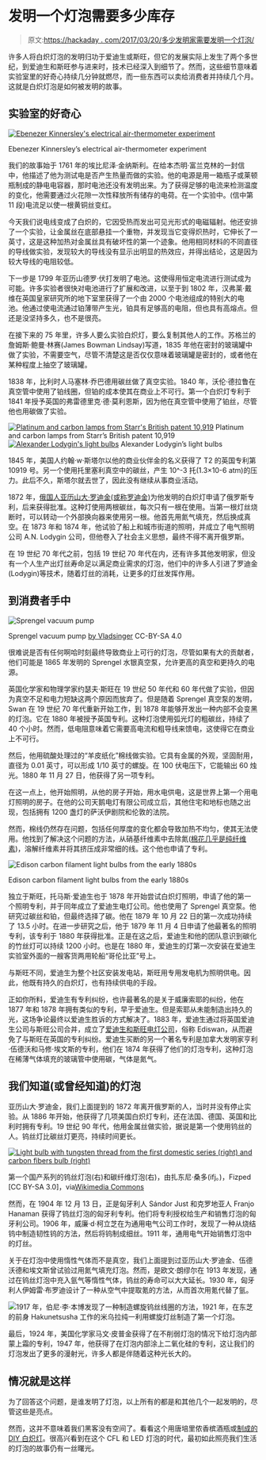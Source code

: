 # 发明一个灯泡需要多少库存

> 原文:[https://hackaday . com/2017/03/20/多少发明家需要发明一个灯泡/](https://hackaday.com/2017/03/20/how-many-inventors-does-it-take-to-invent-a-light-bulb/)

许多人将白炽灯泡的发明归功于爱迪生或斯旺，但它的发展实际上发生了两个多世纪，到爱迪生和斯旺参与进来时，技术已经深入到细节了。然而，这些细节意味着实验室里的好奇心持续几分钟就燃尽，而一些东西可以卖给消费者并持续几个月。这就是白炽灯泡是如何被发明的故事。

## 实验室的好奇心

[![Ebenezer Kinnersley's electrical air-thermometer experiment](../Images/ca7ffce39bded87c3df78befbb39eff2.png)](https://hackaday.com/wp-content/uploads/2017/03/kinnersley_diagram.jpg)

Ebenezer Kinnersley’s electrical air-thermometer experiment

我们的故事始于 1761 年的埃比尼泽·金纳斯利。在给本杰明·富兰克林的一封信中，他描述了他为测试电是否产生热量而做的实验。他的电源是用一箱瓶子或莱顿瓶制成的静电电容器，那时电池还没有发明出来。为了获得足够的电流来检测温度的变化，他需要通过火花隙一次性释放所有储存的电荷。在一个实验中。(信中第 11 段)电流足以使一根黄铜丝变红。

今天我们说电线变成了白炽的，它因受热而发出可见光形式的电磁辐射。他还安排了一个实验，让金属丝在底部悬挂一个重物，并发现当它变得炽热时，它伸长了一英寸，这是这种加热对金属丝具有破坏性的第一个迹象。他用相同材料的不同直径的导线做实验，发现较大的导线没有显示出明显的热效应，并得出结论，这是因为较大导线的电阻较低。

下一步是 1799 年亚历山德罗·伏打发明了电池。这使得用恒定电流进行测试成为可能。许多实验者很快对电池进行了扩展和改进，以至于到 1802 年，汉弗莱·戴维在英国皇家研究所的地下室里获得了一个由 2000 个电池组成的特别大的电池。他通过使电流通过铂薄带产生光，铂具有足够高的电阻，但也具有高熔点。但还是没坚持多久，也不是很亮。

在接下来的 75 年里，许多人要么实验白炽灯，要么复制其他人的工作。苏格兰的詹姆斯·鲍曼·林赛(James Bowman Lindsay)写道，1835 年他在密封的玻璃罐中做了实验，不需要空气，尽管不清楚这是否仅仅意味着玻璃罐是密封的，或者他在某种程度上抽空了玻璃罐。

1838 年，比利时人马塞林·乔巴德用碳丝做了真空实验。1840 年，沃伦·德拉鲁在真空管中使用了铂线圈，但铂的成本使其在商业上不可行。第一个白炽灯专利于 1841 年授予英国的弗雷德里克·德·莫利恩斯，因为他在真空管中使用了铂丝，尽管他也用碳做了实验。

 [![Platinum and carbon lamps from Starr's British patent 10,919](../Images/9f74b3025a46eb500240f1b16c15e339.png "Platinum and carbon lamps from Starr's British patent 10,919")](https://hackaday.com/2017/03/20/how-many-inventors-does-it-take-to-invent-a-light-bulb/starr5_figs_gb_patent_10919/) Platinum and carbon lamps from Starr’s British patent 10,919 [![Alexander Lodygin's light bulbs](../Images/a8dbb9b0ccbe7568437883461d8d0164.png "Alexander Lodygin's light bulbs")](https://hackaday.com/2017/03/20/how-many-inventors-does-it-take-to-invent-a-light-bulb/lodygin_lamp/) Alexander Lodygin’s light bulbs

1845 年，美国人约翰·w·斯塔尔以他的商业伙伴金的名义获得了 T2 的英国专利第 10919 号。另一个使用托里塞利真空中的碳丝，产生 10^-3 托(1.3×10-6 atm)的压力。此后不久，斯塔尔就去世了，因此没有继续从事商业活动。

1872 年，[俄国人亚历山大·罗迪金(或称罗迪金)](https://en.wikipedia.org/wiki/Alexander_Lodygin)为他发明的白炽灯申请了俄罗斯专利，后来获得批准。这种灯使用两根碳丝，每次只有一根在使用。当第一根灯丝烧断时，可以转动一个外部换向器来使用另一根。他首先用氮气填充，然后换成真空。在 1873 年和 1874 年，他试验了船上和城市街道的照明，并成立了电气照明公司 A.N. Lodygin 公司，但他卷入了社会主义思想，最终不得不离开俄罗斯。

在 19 世纪 70 年代之前，包括 19 世纪 70 年代在内，还有许多其他发明家，但没有一个人生产出灯丝寿命足以满足商业需求的灯泡，他们中的许多人引进了罗迪金(Lodygin)等技术，随着灯丝的消耗，让更多的灯丝发挥作用。

## 到消费者手中

![Sprengel vacuum pump](../Images/1fedf3e49ad9c5bd8ed7bdac432cc002.png)

Sprengel vacuum pump [by Vladsinger](https://en.wikipedia.org/wiki/File:Sprengel_vacuum_pump.svg) CC-BY-SA 4.0

很难说是否有任何啊哈时刻最终导致商业上可行的灯泡，尽管如果有大的贡献者，他们可能是 1865 年发明的 Sprengel 水银真空泵，允许更高的真空和更持久的电源。

英国化学家和物理学家约瑟夫·斯旺在 19 世纪 50 年代和 60 年代做了实验，但因为真空不足和电力短缺这两个原因而放弃了。但是随着 Sprengel 真空泵的发明，Swan 在 19 世纪 70 年代重新开始工作，到 1878 年能够开发出一种内部不会变黑的灯泡。它在 1880 年被授予英国专利。这种灯泡使用弧光灯的粗碳丝，持续了 40 个小时。然而，低电阻意味着它需要高电流和粗导线来馈电，这使得它在商业上不可行。

然后，他用硫酸处理过的“羊皮纸化”棉线做实验。它具有金属的外观，坚固耐用，直径为 0.01 英寸，可以形成 1/10 英寸的螺旋。在 100 伏电压下，它能输出 60 烛光。1880 年 11 月 27 日，他获得了另一项专利。

在这一点上，他开始照明，从他的房子开始，用水电供电，这是世界上第一个用电灯照明的房子。在他的公司天鹅电灯有限公司成立后，其他住宅和地标也随之出现，包括拥有 1200 盏灯的萨沃伊剧院和伦敦的法院。

然而，棉线仍然存在问题，包括任何厚度的变化都会导致加热不均匀，使其无法使用。他找到了解决这个问题的方法，从硝基纤维素中去除氮([棉花几乎是纯纤维素](https://en.wikipedia.org/wiki/Cotton))，溶解纤维素并将其挤压成非常细的线。这个他也申请了专利。

![Edison carbon filament light bulbs from the early 1880s](../Images/56f326261d53999b3ad473532b9dfaca.png)

Edison carbon filament light bulbs from the early 1880s

独立于斯旺，托马斯·爱迪生也于 1878 年开始尝试白炽灯照明，申请了他的第一个照明专利，并于同年成立了爱迪生电灯公司。他也使用了 Sprengel 真空泵。他研究过碳丝和铂，但最终选择了碳。他在 1879 年 10 月 22 日的第一次成功持续了 13.5 小时。在进一步研究之后，他于 1879 年 11 月 4 日申请了他最著名的照明专利，该专利于 1880 年获得批准。正是在这之后，爱迪生和他的团队意识到碳化的竹丝灯可以持续 1200 小时。也是在 1880 年，爱迪生的灯第一次安装在爱迪生实验室外面的一艘客货两用轮船“哥伦比亚”号上。

与斯旺不同，爱迪生为整个社区安装发电站，斯旺用专用发电机为照明供电。因此，他既有持久的白炽灯，也有持续供电的手段。

正如你所料，爱迪生有专利纠纷，也许最著名的是关于威廉索耶的纠纷，他在 1877 年和 1878 年拥有类似的专利，早于爱迪生。但是索耶从未能制造出持久的光，这场争论最终以爱迪生胜诉的方式解决了。1883 年，爱迪生通过将英国爱迪生公司与斯旺公司合并，成立了[爱迪生和斯旺电灯公司](https://en.wikipedia.org/wiki/Edison_and_Swan_Electric_Light_Company)，俗称 Ediswan，从而避免了与斯旺在英国的专利纠纷。爱迪生买断的另一个著名专利是加拿大发明家亨利·伍德沃和马修·埃文斯的专利，他们在 1874 年获得了他们的灯泡专利，这种灯泡在稀薄气体填充的玻璃管中使用碳，气体是氮气。

## 我们知道(或曾经知道)的灯泡

亚历山大·罗迪金，我们上面提到的 1872 年离开俄罗斯的人，当时并没有停止实验。从 1886 年开始，他获得了几项美国白炽灯专利，还在法国、德国、英国和比利时拥有专利。19 世纪 90 年代，他用金属丝做实验，据说是第一个使用钨丝的人。钨丝灯比碳丝灯更亮，持续时间更长。

[![Light bulb with tungsten thread from the first domestic series (right) and carbon fibers bulb (right)](../Images/458b84fd6e756a7c8d07b9a6badca7c3.png)](https://hackaday.com/wp-content/uploads/2017/03/1280px-izzc3b3lc3a1mpc3a1k.jpg) 

第一个国产系列的钨丝灯泡(右)和碳纤维灯泡(右)，由扎东尼·桑多(ifj。)，Fizped [CC BY-SA 3.0]，via[Wikimedia Commons](https://en.wikipedia.org/wiki/File:Izz%C3%B3l%C3%A1mp%C3%A1k.jpg)

然而，在 1904 年 12 月 13 日，正是匈牙利人 Sándor Just 和克罗地亚人 Franjo Hanaman 获得了钨丝灯泡的匈牙利专利。他们将专利授权给生产和销售灯泡的匈牙利公司。1906 年，威廉·d·柯立芝在为通用电气公司工作时，发现了一种从烧结钨中制造韧性钨的方法，然后将钨制成细丝。1911 年，通用电气开始销售灯泡中的灯丝。

关于在灯泡中使用惰性气体而不是真空，我们上面提到过亚历山大·罗迪金、伍德沃德和埃文斯曾试验过用氮气填充灯泡。然而，是欧文·朗缪尔在 1913 年发现，通过在钨丝灯泡中充入氩气等惰性气体，钨丝的寿命可以大大延长。1930 年，匈牙利人伊姆雷·布罗迪设计了一种从空气中提取氪的方法，从而首次用氪代替了氩。

![](../Images/13cb6e32b2b1651f2402b36acd787a96.png)1917 年，伯尼·李·本博发现了一种制造螺旋钨丝线圈的方法，1921 年，在东芝的前身 Hakunetsusha 工作的米乌拉纯一利用螺旋灯丝制造了第一个灯泡。

最后，1924 年，美国化学家马文·皮普金获得了在不削弱灯泡的情况下给灯泡内部蒙上霜的专利，1947 年，他获得了在灯泡内部涂上二氧化硅的专利，这让我们的灯泡发出了更多的漫射光，许多人都是伴随着这种光长大的。

## 情况就是这样

为了回答这个问题，是谁发明了灯泡，以上所有的都是和其他几个一起发明的，尽管这些是亮点。

然而，这并不意味着我们黑客没有空间了。看看这个用唐培里侬香槟酒瓶或[制成的 DIY 白炽灯](http://hackaday.com/2014/07/11/home-made-lightbulb-is-a-fun-proof-of-concept/)。很高兴看到在这个 CFL 和 LED 灯泡的时代，最初如此照亮我们生活的灯泡的故事仍有一丝曙光。